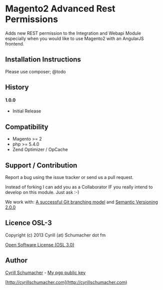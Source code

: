 Magento2 Advanced Rest Permissions
===============

Adds new REST permission to the Integration and Webapi Module especially when you
would like to use Magento2 with an AngularJS frontend.


Installation Instructions
-------------------------

Please use composer; @todo

History
-------

#### 1.0.0

- Initial Release


Compatibility
-------------

- Magento >= 2
- php >= 5.4.0
- Zend Optimizer / OpCache

Support / Contribution
----------------------

Report a bug using the issue tracker or send us a pull request.

Instead of forking I can add you as a Collaborator IF you really intend to develop on this module. Just ask :-)

We work with: [A successful Git branching model](http://nvie.com/posts/a-successful-git-branching-model/) and [Semantic Versioning 2.0.0](http://semver.org/)

Licence OSL-3
-------------

Copyright (c) 2013 Cyrill (at) Schumacher dot fm

[Open Software License (OSL 3.0)](http://opensource.org/licenses/osl-3.0.php)

Author
------

[Cyrill Schumacher](https://github.com/SchumacherFM) - [My pgp public key](http://www.schumacher.fm/cyrill.asc)

[http://cyrillschumacher.com](http://cyrillschumacher.com)
